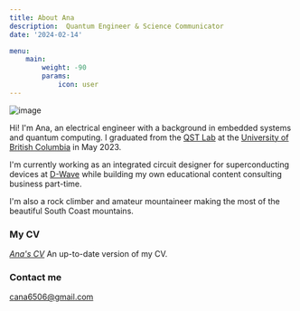 ```yaml
---
title: About Ana 
description:  Quantum Engineer & Science Communicator
date: '2024-02-14'

menu:
    main: 
        weight: -90
        params:
            icon: user
---
```



![image](welcome.png)


Hi! I'm Ana, an electrical engineer with a background in embedded systems and quantum computing. I graduated from the [QST Lab](https://sites.google.com/view/ubcqtl/home) at the [University of British Columbia](https://www.ubc.ca/) in May 2023. 

I'm currently working as an integrated circuit designer for superconducting devices at [D-Wave](https://www.dwavesys.com) while building my own educational content consulting business part-time.

I'm also a rock climber and amateur mountaineer making the most of the beautiful South Coast mountains. 


### My CV


[*Ana's CV*](/CV.pdf) An up-to-date version of my CV.


### Contact me

[cana6506@gmail.com](cana6506@gmail.com)

